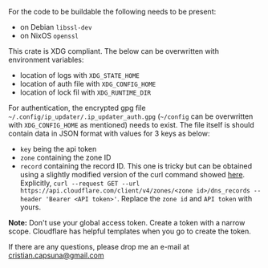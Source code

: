 For the code to be buildable the following needs to be present:
- on Debian `libssl-dev `
- on NixOS `openssl`

This crate is XDG compliant. The below can be overwritten with environment variables:
- location of logs with `XDG_STATE_HOME`
- location of auth file with `XDG_CONFIG_HOME`
- location of lock fil with `XDG_RUNTIME_DIR`

For authentication, the encrypted gpg file `~/.config/ip_updater/.ip_updater_auth.gpg` (`~/config` can be overwritten with `XDG_CONFIG_HOME` as mentioned) needs to exist. The file itself is should contain data in JSON format with values for 3 keys as below:
- `key` being the api token
- `zone` containing the zone ID
- `record` containing the record ID. This one is tricky but can be obtained using a slightly modified version of the curl command showed [here](https://developers.cloudflare.com/api/operations/dns-records-for-a-zone-list-dns-records). Explicitly, `curl --request GET --url https://api.cloudflare.com/client/v4/zones/<zone id>/dns_records --header 'Bearer <API token>'`. Replace the `zone id` and `API token` with yours.

**Note:** Don't use your global access token. Create a token with a narrow scope. Cloudflare has helpful templates when you go to create the token.

If there are any questions, please drop me an e-mail at cristian.capsuna@gmail.com
